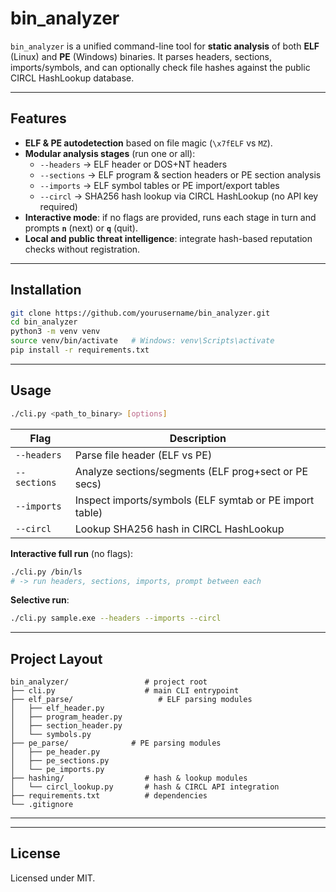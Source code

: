 # bin_analyzer

`bin_analyzer` is a unified command-line tool for **static analysis** of both **ELF** (Linux) and **PE** (Windows) binaries. It parses headers, sections, imports/symbols, and can optionally check file hashes against the public CIRCL HashLookup database.

---

## Features

- **ELF & PE autodetection** based on file magic (`\x7fELF` vs `MZ`).
- **Modular analysis stages** (run one or all):
  - `--headers`  → ELF header or DOS+NT headers
  - `--sections` → ELF program & section headers or PE section analysis
  - `--imports`  → ELF symbol tables or PE import/export tables
  - `--circl`    → SHA256 hash lookup via CIRCL HashLookup (no API key required)
- **Interactive mode**: if no flags are provided, runs each stage in turn and prompts **`n`** (next) or **`q`** (quit).
- **Local and public threat intelligence**: integrate hash-based reputation checks without registration.

---

## Installation

```bash
git clone https://github.com/yourusername/bin_analyzer.git
cd bin_analyzer
python3 -m venv venv
source venv/bin/activate   # Windows: venv\Scripts\activate
pip install -r requirements.txt
```

---

## Usage

```bash
./cli.py <path_to_binary> [options]
```

| Flag       | Description                                             |
|------------|---------------------------------------------------------|
| `--headers`  | Parse file header (ELF vs PE)                           |
| `--sections` | Analyze sections/segments (ELF prog+sect or PE secs)    |
| `--imports`  | Inspect imports/symbols (ELF symtab or PE import table)|
| `--circl`    | Lookup SHA256 hash in CIRCL HashLookup                  |

**Interactive full run** (no flags):
```bash
./cli.py /bin/ls
# -> run headers, sections, imports, prompt between each
```

**Selective run**:
```bash
./cli.py sample.exe --headers --imports --circl
```

---

## Project Layout

```
bin_analyzer/                 # project root
├── cli.py                    # main CLI entrypoint
├── elf_parse/                   # ELF parsing modules
│   ├── elf_header.py
│   ├── program_header.py
│   ├── section_header.py
│   └── symbols.py
├── pe_parse/              # PE parsing modules
│   ├── pe_header.py
│   ├── pe_sections.py
│   └── pe_imports.py
├── hashing/                  # hash & lookup modules
│   └── circl_lookup.py       # hash & CIRCL API integration
├── requirements.txt          # dependencies
└── .gitignore
```

---



---

## License

Licensed under MIT.
